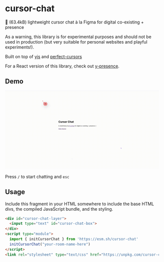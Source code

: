 # cursor-chat
💬 (63.4kB) lightweight cursor chat à la Figma for digital co-existing + presence

As a warning, this library is for experimental purposes and should not be used in production (but very suitable for personal websites and playful experiments!).

Built on top of [yjs](https://github.com/yjs/yjs) and [perfect-cursors](https://github.com/steveruizok/perfect-cursors)

For a React version of this library, check out [y-presence](https://github.com/nimeshnayaju/y-presence).

## Demo
![Cursor Chat Demo](./docs/demo.gif)

Press `/` to start chatting and `esc`

## Usage
Include this fragment in your HTML somewhere to include the base HTML divs, the compiled JavaScript bundle, and the styling.

```html
<div id="cursor-chat-layer">
  <input type="text" id="cursor-chat-box">
</div>
<script type="module">
  import { initCursorChat } from 'https://esm.sh/cursor-chat'
  initCursorChat("your-room-name-here")
</script>
<link rel="stylesheet" type="text/css" href="https://unpkg.com/cursor-chat/dist/style.css"/>
```
